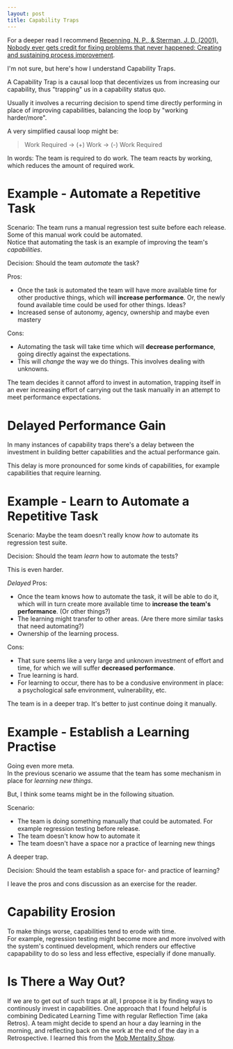 ```yaml
---
layout: post
title: Capability Traps
---
```


For a deeper read I recommend [Repenning, N. P., & Sterman, J. D. (2001). Nobody ever gets credit for fixing problems that never happened: Creating and sustaining process improvement](https://web.mit.edu/nelsonr/www/CMR_Getting_Quality_v1.0.html).

I'm not sure, but here's how I understand Capability Traps.

A Capability Trap is a causal loop that decentivizes us from increasing our capability, thus "trapping" us in a capability status quo.

Usually it involves a recurring decision to spend time directly performing in place of improving capabilities, balancing the loop by "working harder/more".

A very simplified causal loop might be:  
> Work Required -> (+) Work -> (-) Work Required

In words:
The team is required to do work. The team reacts by working, which reduces the amount of required work.

# Example - Automate a Repetitive Task

Scenario: The team runs a manual regression test suite before each release. Some of this manual work could be automated.  
Notice that automating the task is an example of improving the team's *capabilities*.

Decision: Should the team *automate* the task?

Pros:

- Once the task is automated the team will have more available time for other productive things, which will **increase performance**. Or, the newly found available time could be used for other things. Ideas?
- Increased sense of autonomy, agency, ownership and maybe even mastery

Cons:

- Automating the task will take time which will **decrease performance**, going directly against the expectations.
- This will *change* the way we do things. This involves dealing with unknowns.

The team decides it cannot afford to invest in automation, trapping itself in an ever increasing effort of carrying out the task manually in an attempt to meet performance expectations.

# Delayed Performance Gain

In many instances of capability traps there's a delay between the investment in building better capabilities and the actual performance gain.

This delay is more pronounced for some kinds of capabilities, for example capabilities that require learning.

# Example - Learn to Automate a Repetitive Task

Scenario: Maybe the team doesn't really know *how* to automate its regression test suite.

Decision: Should the team *learn* how to automate the tests?

This is even harder.

*Delayed* Pros:

- Once the team knows how to automate the task, it will be able to do it, which will in turn create more available time to **increase the team's performance**. (Or other things?)
- The learning might transfer to other areas. (Are there more similar tasks that need automating?)
- Ownership of the learning process.

Cons:

- That sure seems like a very large and unknown investment of effort and time, for which we will suffer **decreased performance**.
- True learning is hard.
- For learning to occur, there has to be a condusive environment in place: a psychological safe environment, vulnerability, etc.

The team is in a deeper trap. It's better to just continue doing it manually.

# Example - Establish a Learning Practise

Going even more meta.  
In the previous scenario we assume that the team has some mechanism in place for *learning new things*.

But, I think some teams might be in the following situation.

Scenario:

- The team is doing something manually that could be automated. For example regression testing before release.
- The team doesn't know how to automate it
- The team doesn't have a space nor a practice of learning new things

A deeper trap.

Decision: Should the team establish a space for- and practice of learning?

I leave the pros and cons discussion as an exercise for the reader.

# Capability Erosion

To make things worse, capabilities tend to erode with time.  
For example, regression testing might become more and more involved with the system's continued development, which renders our effective capapability to do so less and less effective, especially if done manually.

# Is There a Way Out?

If we are to get out of such traps at all, I propose it is by finding ways to continously invest in capabilities. One approach that I found helpful is combining Dedicated Learning Time with regular Reflection Time (aka Retros). A team might decide to spend an hour a day learning in the morning, and reflecting back on the work at the end of the day in a Retrospective. I learned this from the [Mob Mentality Show](https://youtu.be/D1ZIJ-QAwMw).
